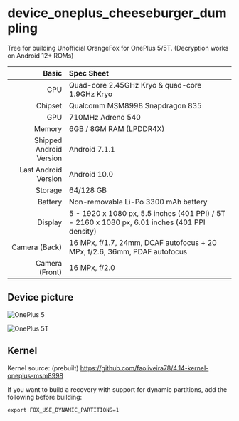 # device_oneplus_cheeseburger_dumpling
Tree for building Unofficial OrangeFox for OnePlus 5/5T. (Decryption works on Android 12+ ROMs)

| Basic                   | Spec Sheet                                                                                                                     |
| -----------------------:|:------------------------------------------------------------------------------------------------------------------------------ |
| CPU                     | Quad-core 2.45GHz Kryo & quad-core 1.9GHz Kryo                                                                           |
| Chipset                 | Qualcomm MSM8998 Snapdragon 835                                                                                                  |
| GPU                     | 710MHz Adreno 540                                                                                                                       |
| Memory                  | 6GB / 8GM RAM (LPDDR4X)                                                                                                                     |
| Shipped Android Version | Android 7.1.1                                                                                                                            |
| Last Android Version    | Android 10.0                                                                                                                            |
| Storage                 | 64/128 GB                                                                                                                          |
| Battery                 | Non-removable Li-Po 3300 mAh battery                                                                                           |
| Display                 | 5 - 1920 x 1080 px, 5.5 inches (401 PPI) / 5T - 2160 x 1080 px, 6.01 inches (401 PPI density)                                                                              |
| Camera (Back)           | 16 MPx, f/1.7, 24mm, DCAF autofocus + 20 MPx, f/2.6, 36mm, PDAF autofocus                                                                              |
| Camera (Front)          | 16 MPx, f/2.0                                                                                                   |

## Device picture

![OnePlus 5](http://image01.oneplus.cn/ebp/201706/17/291/8dc3e3d2bd22658de5f63eeb27700a83.png "OnePlus 5 in black")

![OnePlus 5T](https://cdn.opstatics.com/store/20170907/assets/images/support/support-list/model-specs-list/details/5t-black.png "OnePlus 5T in black")

## Kernel

Kernel source: (prebuilt)
https://github.com/faoliveira78/4.14-kernel-oneplus-msm8998

If you want to build a recovery with support for dynamic partitions, add the following before building:
```
export FOX_USE_DYNAMIC_PARTITIONS=1
```
